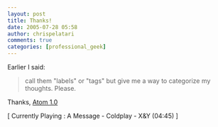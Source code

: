 ```yaml
---
layout: post
title: Thanks!
date: 2005-07-28 05:58
author: chrispelatari
comments: true
categories: [professional_geek]
---
```


<p>Earlier I said:</p>
<blockquote style="margin-right:0;">
  <p>call them "labels" or "tags" but give me a way to categorize my thoughts. 
  Please.</p></blockquote>
<p dir="ltr">Thanks, <a href="http://atompub.org/2005/07/11/draft-ietf-atompub-format-10.html#rfc.section.4.2.2">Atom 
1.0</a> <img alt="" hspace="0" src="http://www.chrisfrazier.net/blog/emoticons/emotion-5.gif" align="baseline" border="0" /></p>
<p class="media">[ Currently Playing : A Message - Coldplay - X&amp;Y (04:45) 
]</p>
